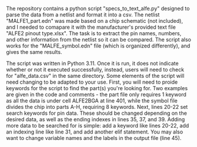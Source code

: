 The repository contains a python script "specs_to_text_alfe.py" designed to parse the data from a netlist and format it into a csv.
The netlist "MALFE1_part.edn" was made based on a chip schematic (not included), and I needed to comapare it with the manufacturer's provided text file "ALFE2 pinout type.xlsx". The task is to extract the pin names, numbers, and other information from the netlist so it can be compared. The script also works for the "MALFE_symbol.edn" file (which is organized differently), and gives the same results.

The script was written in Python 3.11. Once it is run, it does not indicate whether or not it executed successfully, instead, users will need to check for "alfe_data.csv" in the same directory. 
Some elements of the script will need changing to be adapted to your use. 
First, you will need to proide keywords for the script to find the part(s) you're looking for. Two examples are given in the code and comments - the part file only requires 1 keyword as all the data is under cell ALFE2BGA at line 401, while the symbol file divides the chip into parts A-H, requiring 8 keywords.
Next, lines 20-22 set search keywords for pin data. These should be changed depending on the desired data, as well as the ending indexes in lines 35, 37, and 39. Adding more data to be searched for is simple: add a keyword  like lines 20-22, add an indexing line like line 31, and add another elif statement. You may also want to change variable names and the labels in the output file (line 45).

